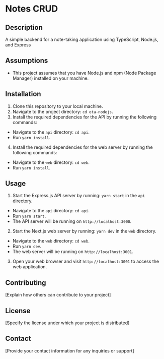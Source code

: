 # Notes CRUD

## Description

A simple backend for a note-taking application using TypeScript, Node.js, and Express

## Assumptions

- This project assumes that you have Node.js and npm (Node Package Manager) installed on your machine.

## Installation

1. Clone this repository to your local machine.
2. Navigate to the project directory: `cd ota-nodejs`.
3. Install the required dependencies for the API by running the following commands:

- Navigate to the `api` directory: `cd api`.
- Run `yarn install`.

4. Install the required dependencies for the web server by running the following commands:

- Navigate to the `web` directory: `cd web`.
- Run `yarn install`.

## Usage

1. Start the Express.js API server by running: `yarn start` in the `api` directory.

- Navigate to the `api` directory: `cd api`.
- Run `yarn start`.
- The API server will be running on `http://localhost:3000`.

2. Start the Next.js web server by running: `yarn dev` in the `web` directory.

- Navigate to the `web` directory: `cd web`.
- Run `yarn dev`.
- The web server will be running on `http://localhost:3001`.

3. Open your web browser and visit `http://localhost:3001` to access the web application.

## Contributing

[Explain how others can contribute to your project]

## License

[Specify the license under which your project is distributed]

## Contact

[Provide your contact information for any inquiries or support]
